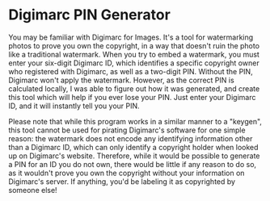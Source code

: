 Digimarc PIN Generator
===========

You may be familiar with Digimarc for Images. It's a tool for watermarking photos to prove you own the copyright, in a way that doesn't ruin the photo like a traditional watermark. When you try to embed a watermark, you must enter your six-digit Digimarc ID, which identifies a specific copyright owner who registered with Digimarc, as well as a two-digit PIN. Without the PIN, Digimarc won't apply the watermark. However, as the correct PIN is calculated locally, I was able to figure out how it was generated, and create this tool which will help if you ever lose your PIN. Just enter your Digimarc ID, and it will instantly tell you your PIN.

Please note that while this program works in a similar manner to a "keygen", this tool cannot be used for pirating Digimarc's software for one simple reason: the watermark does not encode any identifying information other than a Digimarc ID, which can only identify a copyright holder when looked up on Digimarc's website. Therefore, while it would be possible to generate a PIN for an ID you do not own, there would be little if any reason to do so, as it wouldn't prove you own the copyright without your information on Digimarc's server. If anything, you'd be labeling it as copyrighted by someone else!
